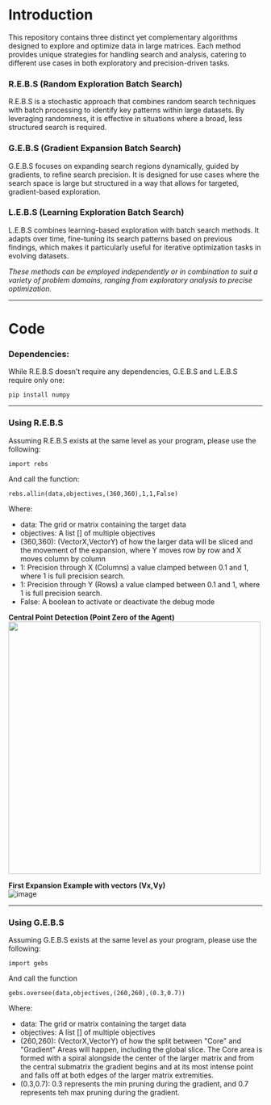 # Introduction
This repository contains three distinct yet complementary algorithms designed to explore and optimize data in large matrices. Each method provides unique strategies for handling search and analysis, catering to different use cases in both exploratory and precision-driven tasks.

### R.E.B.S (Random Exploration Batch Search)
R.E.B.S is a stochastic approach that combines random search techniques with batch processing to identify key patterns within large datasets. By leveraging randomness, it is effective in situations where a broad, less structured search is required.

### G.E.B.S (Gradient Expansion Batch Search)
G.E.B.S focuses on expanding search regions dynamically, guided by gradients, to refine search precision. It is designed for use cases where the search space is large but structured in a way that allows for targeted, gradient-based exploration.

### L.E.B.S (Learning Exploration Batch Search)
L.E.B.S combines learning-based exploration with batch search methods. It adapts over time, fine-tuning its search patterns based on previous findings, which makes it particularly useful for iterative optimization tasks in evolving datasets.

*These methods can be employed independently or in combination to suit a variety of problem domains, ranging from exploratory analysis to precise optimization.*


---

# Code
### Dependencies:
While R.E.B.S doesn't require any dependencies, G.E.B.S and L.E.B.S require only one:
```
pip install numpy
```
---
### Using R.E.B.S
Assuming R.E.B.S exists at the same level as your program, please use the following:
```
import rebs
```
And call the function:
```
rebs.allin(data,objectives,(360,360),1,1,False)
```

Where:
- data: The grid or matrix containing the target data
- objectives: A list [] of multiple objectives
- (360,360): (VectorX,VectorY) of how the larger data will be sliced and the movement of the expansion, where Y moves row by row and X moves column by column
- 1: Precision through X (Columns) a value clamped between 0.1 and 1, where 1 is full precision search.
- 1: Precision through Y (Rows) a value clamped between 0.1 and 1, where 1 is full precision search.
- False: A boolean to activate or deactivate the debug mode

**Central Point Detection (Point Zero of the Agent)** <br>
<img src="https://raw.githubusercontent.com/zinefalouti/griidtech-hosting/refs/heads/main/Research4-images/formulae1.png" width="500"> <br>

**First Expansion Example with vectors (Vx,Vy)** <br>
![image](https://raw.githubusercontent.com/zinefalouti/griidtech-hosting/refs/heads/main/Research4-images/fig3.png) <br>

---
### Using G.E.B.S
Assuming G.E.B.S exists at the same level as your program, please use the following:
```
import gebs
```
And call the function
```
gebs.oversee(data,objectives,(260,260),(0.3,0.7))
```
Where:
- data: The grid or matrix containing the target data
- objectives: A list [] of multiple objectives
- (260,260): (VectorX,VectorY) of how the split between "Core" and "Gradient" Areas will happen, including the global slice. The Core area is formed with a spiral alongside the center of the larger matrix and from the central submatrix the gradient begins and at its most intense point and falls off at both edges of the larger matrix extremities.
- (0.3,0.7): 0.3 represents the min pruning during the gradient, and 0.7 represents teh max pruning during the gradient.
